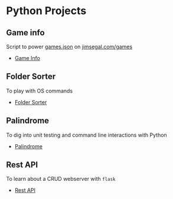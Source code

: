 # Python Projects

## Game info

Script to power [games.json](https://github.com/jsegal205/jimsegal-com/blob/main/public/data/games.json) on [jimsegal.com/games](https://jimsegal.com/games)

- [Game Info](./gameinfo/README.md)

## Folder Sorter

To play with OS commands

- [Folder Sorter](./folder-sorter/README.md)

## Palindrome

To dig into unit testing and command line interactions with Python

- [Palindrome](./Palindrome/README.md)

## Rest API

To learn about a CRUD webserver with `flask`

- [Rest API](./rest-api/README.md)
